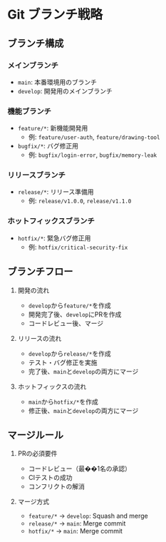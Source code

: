 # Git ブランチ戦略

## ブランチ構成

### メインブランチ
- `main`: 本番環境用のブランチ
- `develop`: 開発用のメインブランチ

### 機能ブランチ
- `feature/*`: 新機能開発用
  - 例: `feature/user-auth`, `feature/drawing-tool`
- `bugfix/*`: バグ修正用
  - 例: `bugfix/login-error`, `bugfix/memory-leak`

### リリースブランチ
- `release/*`: リリース準備用
  - 例: `release/v1.0.0`, `release/v1.1.0`

### ホットフィックスブランチ
- `hotfix/*`: 緊急バグ修正用
  - 例: `hotfix/critical-security-fix`

## ブランチフロー

1. 開発の流れ
   - `develop`から`feature/*`を作成
   - 開発完了後、`develop`にPRを作成
   - コードレビュー後、マージ

2. リリースの流れ
   - `develop`から`release/*`を作成
   - テスト・バグ修正を実施
   - 完了後、`main`と`develop`の両方にマージ

3. ホットフィックスの流れ
   - `main`から`hotfix/*`を作成
   - 修正後、`main`と`develop`の両方にマージ

## マージルール

1. PRの必須要件
   - コードレビュー（最��1名の承認）
   - CIテストの成功
   - コンフリクトの解消

2. マージ方式
   - `feature/*` → `develop`: Squash and merge
   - `release/*` → `main`: Merge commit
   - `hotfix/*` → `main`: Merge commit 